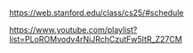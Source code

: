 https://web.stanford.edu/class/cs25/#schedule

https://www.youtube.com/playlist?list=PLoROMvodv4rNiJRchCzutFw5ItR_Z27CM